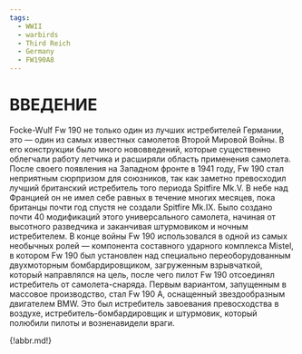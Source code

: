 ```yaml
---
tags:
  - WWII
  - warbirds
  - Third Reich
  - Germany
  - FW190A8
---
```


# ВВЕДЕНИЕ
Focke-Wulf Fw 190 не только один из лучших истребителей Германии, это — один из самых
известных самолетов Второй Мировой Войны. В его конструкции было много нововведений,
которые существенно облегчали работу летчика и расширяли область применения самолета.
После своего появления на Западном фронте в 1941 году, Fw 190 стал неприятным сюрпризом
для союзников, так как заметно превосходил лучший британский истребитель того периода
Spitfire Mk.V. В небе над Францией он не имел себе равных в течение многих месяцев, пока
британцы почти год спустя не создали Spitfire Mk.IX.
Было создано почти 40 модификаций этого универсального самолета, начиная от высотного
разведчика и заканчивая штурмовиком и ночным истребителем. В конце войны Fw 190
использовался в одной из самых необычных ролей — компонента составного ударного
комплекса Mistel, в котором Fw 190 был установлен над специально переоборудованным
двухмоторным бомбардировщиком, загруженным взрывчаткой, который направлялся на цель,
после чего пилот Fw 190 отсоединял истребитель от самолета-снаряда.
Первым вариантом, запущенным в массовое производство, стал Fw 190 A, оснащенный
звездообразным двигателем BMW. Это был истребитель завоевания превосходства в воздухе,
истребитель-бомбардировщик и штурмовик, который полюбили пилоты и возненавидели враги.

{!abbr.md!}
